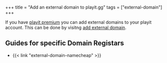 +++
title = "Add an external domain to playit.gg"
tags = ["external-domain"]
+++

If you have [playit premium](https://playit.gg/account/billing/shop/premium) you can add external domains to your playit account. This can be done by visitng [add external domain](https://playit.gg/account/settings/domains/add-external).

## Guides for specific Domain Registars

* {{< link "external-domain-namecheap" >}}
